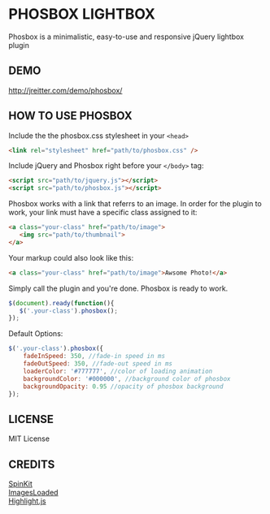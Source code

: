 # PHOSBOX LIGHTBOX

Phosbox is a minimalistic, easy-to-use and responsive jQuery lightbox plugin

## DEMO

http://jreitter.com/demo/phosbox/

## HOW TO USE PHOSBOX

Include the the phosbox.css stylesheet in your `<head>`   
```html
<link rel="stylesheet" href="path/to/phosbox.css" />
```

Include jQuery and Phosbox right before your `</body>` tag:
```html
<script src="path/to/jquery.js"></script>
<script src="path/to/phosbox.js"></script>
```

Phosbox works with a link that referrs to an image. In order for the plugin to work, your link must have a specific class assigned to it:
```html
<a class="your-class" href="path/to/image">
   <img src="path/to/thumbnail">
</a>
```

Your markup could also look like this:   
```html
<a class="your-class" href="path/to/image">Awsome Photo!</a>
```

Simply call the plugin and you're done. Phosbox is ready to work.
```js
$(document).ready(function(){
   $('.your-class').phosbox();
});
```

Default Options:
```js
$('.your-class').phosbox({
	fadeInSpeed: 350, //fade-in speed in ms
	fadeOutSpeed: 350, //fade-out speed in ms
	loaderColor: '#777777', //color of loading animation
	backgroundColor: '#000000', //background color of phosbox
	backgroundOpacity: 0.95 //opacity of phosbox background
});
```


## LICENSE

MIT License

## CREDITS

<a href="https://github.com/tobiasahlin/SpinKit">SpinKit</a>   
<a href="https://github.com/desandro/imagesloaded">ImagesLoaded</a>   
<a href="https://github.com/isagalaev/highlight.js">Highlight.js</a>   
